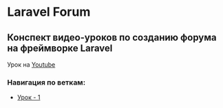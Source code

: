 # Laravel Forum

## Конспект видео-уроков по созданию форума на фреймворке Laravel

Урок на [Youtube](https://www.youtube.com/channel/UCjUvIf50gEtUqxwewsZTgTw/featured/)

### Навигация по веткам:
* [Урок - 1](https://github.com/honeydev/laravel-forum-lessons/edit/lesson%231/)
